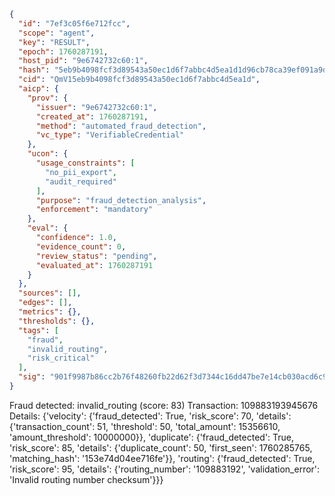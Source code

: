 ```json
{
  "id": "7ef3c05f6e712fcc",
  "scope": "agent",
  "key": "RESULT",
  "epoch": 1760287191,
  "host_pid": "9e6742732c60:1",
  "hash": "5eb9b4098fcf3d89543a50ec1d6f7abbc4d5ea1d1d96cb78ca39ef091a9ddd27",
  "cid": "QmV15eb9b4098fcf3d89543a50ec1d6f7abbc4d5ea1d",
  "aicp": {
    "prov": {
      "issuer": "9e6742732c60:1",
      "created_at": 1760287191,
      "method": "automated_fraud_detection",
      "vc_type": "VerifiableCredential"
    },
    "ucon": {
      "usage_constraints": [
        "no_pii_export",
        "audit_required"
      ],
      "purpose": "fraud_detection_analysis",
      "enforcement": "mandatory"
    },
    "eval": {
      "confidence": 1.0,
      "evidence_count": 0,
      "review_status": "pending",
      "evaluated_at": 1760287191
    }
  },
  "sources": [],
  "edges": [],
  "metrics": {},
  "thresholds": {},
  "tags": [
    "fraud",
    "invalid_routing",
    "risk_critical"
  ],
  "sig": "901f9987b86cc2b76f48260fb22d62f3d7344c16dd47be7e14cb030acd6c932d"
}
```

Fraud detected: invalid_routing (score: 83)
Transaction: 109883193945676
Details: {'velocity': {'fraud_detected': True, 'risk_score': 70, 'details': {'transaction_count': 51, 'threshold': 50, 'total_amount': 15356610, 'amount_threshold': 10000000}}, 'duplicate': {'fraud_detected': True, 'risk_score': 85, 'details': {'duplicate_count': 50, 'first_seen': 1760285765, 'matching_hash': '153e74d04ee716fe'}}, 'routing': {'fraud_detected': True, 'risk_score': 95, 'details': {'routing_number': '109883192', 'validation_error': 'Invalid routing number checksum'}}}